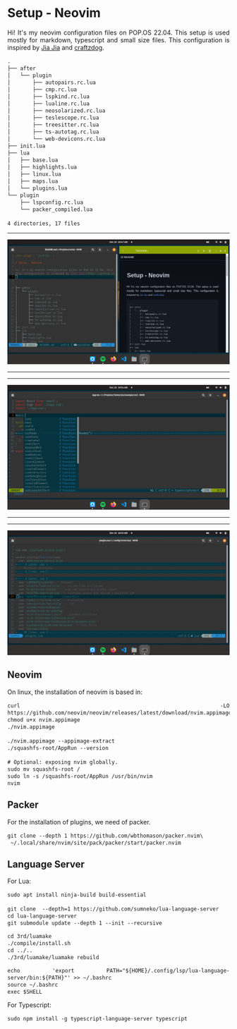 <div align = 'justify' >

# Setup - Neovim

Hi! It's my neovim configuration files on POP.OS 22.04. This setup is used mostly for markdown, typescript and small size files.
This configuration is inspired by [Jia Jia](https://github.com/mathjiajia/config.nvim) and [craftzdog](https://github.com/craftzdog/dotfiles-public). 

```
.
├── after
│   └── plugin
│       ├── autopairs.rc.lua
│       ├── cmp.rc.lua
│       ├── lspkind.rc.lua
│       ├── lualine.rc.lua
│       ├── neosolarized.rc.lua
│       ├── teslescope.rc.lua
│       ├── treesitter.rc.lua
│       ├── ts-autotag.rc.lua
│       └── web-devicons.rc.lua
├── init.lua
├── lua
│   ├── base.lua
│   ├── highlights.lua
│   ├── linux.lua
│   ├── maps.lua
│   └── plugins.lua
└── plugin
    ├── lspconfig.rc.lua
    └── packer_compiled.lua

4 directories, 17 files
```

---

<div align = 'center'>
  <img src='readme-images/first.png'>
</div>

---
---

<div align = 'center'>
  <img src = 'readme-images/second.png'>
</div>

---
---

<div align = 'center'>
  <img src = 'readme-images/thrid.png'>
</div>

## Neovim

On linux, the installation of neovim is based in:

```
curl -LO https://github.com/neovim/neovim/releases/latest/download/nvim.appimage
chmod u+x nvim.appimage
./nvim.appimage

./nvim.appimage --appimage-extract
./squashfs-root/AppRun --version

# Optional: exposing nvim globally.
sudo mv squashfs-root /
sudo ln -s /squashfs-root/AppRun /usr/bin/nvim
nvim
```

## Packer

For the installation of plugins, we need of packer.

```
git clone --depth 1 https://github.com/wbthomason/packer.nvim\
 ~/.local/share/nvim/site/pack/packer/start/packer.nvim
```

## Language Server

For Lua:

```
sudo apt install ninja-build build-essential

git clone  --depth=1 https://github.com/sumneko/lua-language-server
cd lua-language-server
git submodule update --depth 1 --init --recursive
```

```
cd 3rd/luamake
./compile/install.sh
cd ../..
./3rd/luamake/luamake rebuild
```

```
echo 'export PATH="${HOME}/.config/lsp/lua-language-server/bin:${PATH}"' >> ~/.bashrc
source ~/.bashrc
exec $SHELL
```

For Typescript:

```
sudo npm install -g typescript-language-server typescript
```

</div>
